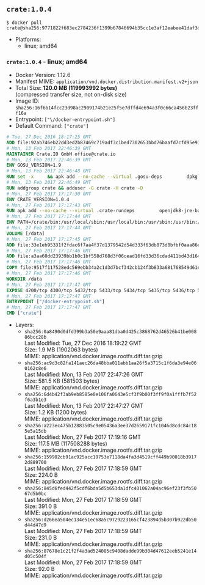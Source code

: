 ## `crate:1.0.4`

```console
$ docker pull crate@sha256:9771822f683ec2784236f1399b67846694b35cc1e3af12eabee41daf3d09a0b4
```

-	Platforms:
	-	linux; amd64

### `crate:1.0.4` - linux; amd64

-	Docker Version: 1.12.6
-	Manifest MIME: `application/vnd.docker.distribution.manifest.v2+json`
-	Total Size: **120.0 MB (119993992 bytes)**  
	(compressed transfer size, not on-disk size)
-	Image ID: `sha256:16f6b14fcc23d98ac2909174b21e25f5e7dffd4e694a3f0c66ca456b23fff16a`
-	Entrypoint: `["\/docker-entrypoint.sh"]`
-	Default Command: `["crate"]`

```dockerfile
# Tue, 27 Dec 2016 18:17:25 GMT
ADD file:92ab746eb22dd3ed2b87469c719adf3c1bed7302653bbd76baafd7cfd95e911e in / 
# Mon, 13 Feb 2017 22:46:39 GMT
MAINTAINER Crate.IO GmbH office@crate.io
# Mon, 13 Feb 2017 22:46:39 GMT
ENV GOSU_VERSION=1.9
# Mon, 13 Feb 2017 22:46:48 GMT
RUN set -x     && apk add --no-cache --virtual .gosu-deps         dpkg         gnupg         curl     && export ARCH=$(echo $(dpkg --print-architecture) | cut -d"-" -f3)     && curl -o /usr/local/bin/gosu -fSL "https://github.com/tianon/gosu/releases/download/$GOSU_VERSION/gosu-$ARCH"     && curl -o /usr/local/bin/gosu.asc -fSL "https://github.com/tianon/gosu/releases/download/$GOSU_VERSION/gosu-$ARCH.asc"     && export GNUPGHOME="$(mktemp -d)"     && gpg --keyserver ha.pool.sks-keyservers.net --recv-keys B42F6819007F00F88E364FD4036A9C25BF357DD4     && gpg --batch --verify /usr/local/bin/gosu.asc /usr/local/bin/gosu     && rm -r "$GNUPGHOME" /usr/local/bin/gosu.asc     && chmod +x /usr/local/bin/gosu     && gosu nobody true     && apk del .gosu-deps
# Mon, 13 Feb 2017 22:46:49 GMT
RUN addgroup crate && adduser -G crate -H crate -D
# Mon, 27 Feb 2017 17:17:30 GMT
ENV CRATE_VERSION=1.0.4
# Mon, 27 Feb 2017 17:17:43 GMT
RUN apk add --no-cache --virtual .crate-rundeps         openjdk8-jre-base         python3         openssl         sigar     && apk add --no-cache --virtual .build-deps         curl         gnupg         tar     && curl -fSL -O https://cdn.crate.io/downloads/releases/crate-$CRATE_VERSION.tar.gz     && curl -fSL -O https://cdn.crate.io/downloads/releases/crate-$CRATE_VERSION.tar.gz.asc     && export GNUPGHOME="$(mktemp -d)"     && gpg --keyserver ha.pool.sks-keyservers.net --recv-keys 90C23FC6585BC0717F8FBFC37FAAE51A06F6EAEB     && gpg --batch --verify crate-$CRATE_VERSION.tar.gz.asc crate-$CRATE_VERSION.tar.gz     && rm -r "$GNUPGHOME" crate-$CRATE_VERSION.tar.gz.asc     && mkdir /crate     && tar -xf crate-$CRATE_VERSION.tar.gz -C /crate --strip-components=1     && rm crate-$CRATE_VERSION.tar.gz     && ln -s /usr/bin/python3 /usr/bin/python     && rm /crate/plugins/sigar/lib/libsigar-amd64-linux.so     && apk del .build-deps
# Mon, 27 Feb 2017 17:17:44 GMT
ENV PATH=/crate/bin:/usr/local/sbin:/usr/local/bin:/usr/sbin:/usr/bin:/sbin:/bin
# Mon, 27 Feb 2017 17:17:44 GMT
VOLUME [/data]
# Mon, 27 Feb 2017 17:17:45 GMT
ADD file:33e1eb95331f2fdac6f7aa4f37d1379542d54d333f63db873d8bfbf0aaa86e2d in /crate/config/crate.yml 
# Mon, 27 Feb 2017 17:17:46 GMT
ADD file:a3aa60dd23939bb1b0c1bf558d768d3f06cead16fd33d36cdad411bd43d16448 in /crate/config/logging.yml 
# Mon, 27 Feb 2017 17:17:46 GMT
COPY file:9517f117528edc569ebb34a2c1d3d7bcf342cb124f3b833a681768549d61ebfb in / 
# Mon, 27 Feb 2017 17:17:46 GMT
WORKDIR /data
# Mon, 27 Feb 2017 17:17:47 GMT
EXPOSE 4200/tcp 4300/tcp 5432/tcp 5433/tcp 5434/tcp 5435/tcp 5436/tcp 5437/tcp 5438/tcp 5439/tcp 5440/tcp 5441/tcp 5442/tcp 5443/tcp 5444/tcp 5445/tcp 5446/tcp 5447/tcp 5448/tcp 5449/tcp 5450/tcp 5451/tcp 5452/tcp 5453/tcp 5454/tcp 5455/tcp 5456/tcp 5457/tcp 5458/tcp 5459/tcp 5460/tcp 5461/tcp 5462/tcp 5463/tcp 5464/tcp 5465/tcp 5466/tcp 5467/tcp 5468/tcp 5469/tcp 5470/tcp 5471/tcp 5472/tcp 5473/tcp 5474/tcp 5475/tcp 5476/tcp 5477/tcp 5478/tcp 5479/tcp 5480/tcp 5481/tcp 5482/tcp 5483/tcp 5484/tcp 5485/tcp 5486/tcp 5487/tcp 5488/tcp 5489/tcp 5490/tcp 5491/tcp 5492/tcp 5493/tcp 5494/tcp 5495/tcp 5496/tcp 5497/tcp 5498/tcp 5499/tcp 5500/tcp 5501/tcp 5502/tcp 5503/tcp 5504/tcp 5505/tcp 5506/tcp 5507/tcp 5508/tcp 5509/tcp 5510/tcp 5511/tcp 5512/tcp 5513/tcp 5514/tcp 5515/tcp 5516/tcp 5517/tcp 5518/tcp 5519/tcp 5520/tcp 5521/tcp 5522/tcp 5523/tcp 5524/tcp 5525/tcp 5526/tcp 5527/tcp 5528/tcp 5529/tcp 5530/tcp 5531/tcp 5532/tcp
# Mon, 27 Feb 2017 17:17:47 GMT
ENTRYPOINT ["/docker-entrypoint.sh"]
# Mon, 27 Feb 2017 17:17:47 GMT
CMD ["crate"]
```

-	Layers:
	-	`sha256:0a8490d0dfd399b3a50e9aaa81dba0d425c3868762d46526b41be00886bcc28b`  
		Last Modified: Tue, 27 Dec 2016 18:19:22 GMT  
		Size: 1.9 MB (1902063 bytes)  
		MIME: application/vnd.docker.image.rootfs.diff.tar.gzip
	-	`sha256:ac9d3c82fa141aec26da48bba011abb1aa26f5a3715c1f6da3e94e060162c8e6`  
		Last Modified: Mon, 13 Feb 2017 22:47:26 GMT  
		Size: 581.5 KB (581503 bytes)  
		MIME: application/vnd.docker.image.rootfs.diff.tar.gzip
	-	`sha256:6d4b42f3ab9eb8585e0e106fa0643e5cf3f9b00f3ff9f0a1fffb7f52f6a3b1e3`  
		Last Modified: Mon, 13 Feb 2017 22:47:27 GMT  
		Size: 1.2 KB (1200 bytes)  
		MIME: application/vnd.docker.image.rootfs.diff.tar.gzip
	-	`sha256:a223ec475b12883505c9e05436a3ee37d2659171fc1046d8cdc84c185e5a15db`  
		Last Modified: Mon, 27 Feb 2017 17:19:16 GMT  
		Size: 117.5 MB (117508288 bytes)  
		MIME: application/vnd.docker.image.rootfs.diff.tar.gzip
	-	`sha256:159902cb91ac925acc19753e7118da4fa3d4519cff449b90018b39172d889700`  
		Last Modified: Mon, 27 Feb 2017 17:18:59 GMT  
		Size: 224.0 B  
		MIME: application/vnd.docker.image.rootfs.diff.tar.gzip
	-	`sha256:845d6fed442f5cdf6bda5d5b653da1dfc401062a04ac96ef23f3fb5067d5b0bc`  
		Last Modified: Mon, 27 Feb 2017 17:18:59 GMT  
		Size: 391.0 B  
		MIME: application/vnd.docker.image.rootfs.diff.tar.gzip
	-	`sha256:d266ea504ec134e51ec68a5c9729223165cf423894d5b307b922db50d44d47d9`  
		Last Modified: Mon, 27 Feb 2017 17:18:59 GMT  
		Size: 231.0 B  
		MIME: application/vnd.docker.image.rootfs.diff.tar.gzip
	-	`sha256:87678e1c21f2f4a3ad524085c9408dadde99b304d47612eeb5241e14d05c504f`  
		Last Modified: Mon, 27 Feb 2017 17:18:59 GMT  
		Size: 92.0 B  
		MIME: application/vnd.docker.image.rootfs.diff.tar.gzip
